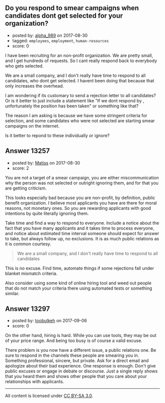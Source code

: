 ## Do you respond to smear campaigns when candidates dont get selected for your organization?

- posted by: [alpha_989](https://stackexchange.com/users/6090175/alpha-989) on 2017-08-30
- tagged: `employees`, `employment`, `human-resources`
- score: 0

I have been recruiting for an non-profit organization. We are pretty small, and I get hundreds of requests. So I cant really respond back to everybody who gets selected. 

We are a small company, and I don't really have time to respond to all candidates, who dont get selected. I havent been doing that because that only increases the overhead. 

I am wondering if its customary to send a rejection letter to all candidates? Or is it better to just include a statement like "If we dont respond by <date>, unfortunately the position has been taken" or something like that?

The reason I am asking is because we have some stringent criteria for selection, and some candidates who were not selected are starting smear campaigns on the internet. 

Is it better to repond to these individually or ignore?


## Answer 13257

- posted by: [Matiss](https://stackexchange.com/users/1819512/matiss) on 2017-08-30
- score: 2

You are not a target of a smear campaign, you are either miscommunication why the person was not selected or outright ignoring them, and for that you are getting criticism.

This looks especially bad because you are non-profit, by definition, public benefit organization. I believe most applicants you have are there for moral reasons, not monetary ones. So you are rewarding applicants with good intentions by quite literally ignoring them.

Take time and find a way to respond to everyone. Include a notice about the fact that you have many applicants and it takes time to process everyone, and notice about estimated time interval someone should expect for answer to take, but always follow up, no exclusions. It is as much public relations as it is common courtesy.

> We are a small company, and I don't really have time to respond to all candidates

This is no excuse. Find time, automate things if some rejections fall under blanket mismatch criteria.

Also consider using some kind of online hiring tool and weed out people that do not match your criteria there using automated tests or something similar.


## Answer 13297

- posted by: [toobulkeh](https://stackexchange.com/users/1462218/toobulkeh) on 2017-09-06
- score: 0

On the other hand, hiring is hard. While you can use tools, they may be out of your price range. And being too busy is of course a valid excuse. 

There problem is you now have a different issue, a public relations one.
Be sure to respond in the channels these people are smearing you in. Something professional, sincere, but private. Ask for a direct email and apologize about their bad experience. One response is enough. Don't give public excuses or engage in debate or discourse. Just a single reply shows that you heard them and shows other people that you care about your relationships with applicants.



---

All content is licensed under [CC BY-SA 3.0](https://creativecommons.org/licenses/by-sa/3.0/).
